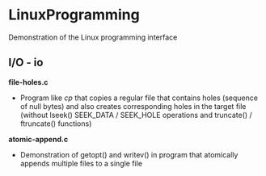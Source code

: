 # LinuxProgramming
Demonstration of the Linux programming interface

## I/O - io
**file-holes.c**
- Program like *cp* that copies a regular file that contains holes (sequence of null bytes) and also creates corresponding holes in the target file (without lseek() SEEK_DATA / SEEK_HOLE operations and truncate() / ftruncate() functions)

**atomic-append.c**
- Demonstration of getopt() and writev() in program that atomically appends multiple files to a single file

